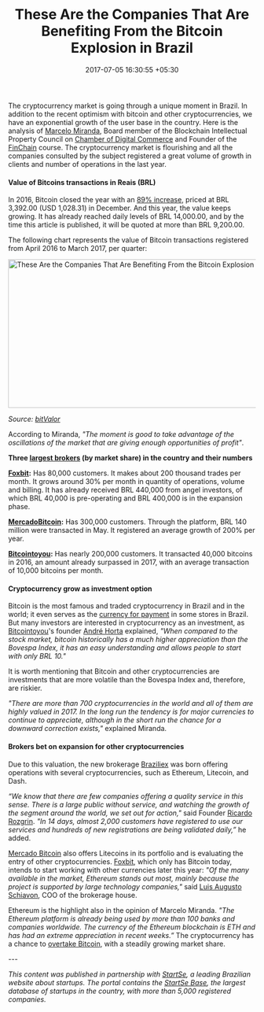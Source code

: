 ﻿---
title: These Are the Companies That Are Benefiting From the Bitcoin Explosion in Brazil
date: 2017-07-05 16:30:55 +05:30
categories:
- Bitcoin
- Cryptocurrency
- Blockchain
- Fintech
- Insights
tags:
- Bitcoin
- Cryptocurrency
- Blockchain
- Brazil
- insights
- South America
layout: post
type: post
status: publish
category:
- Blockchain
- Cryptocurrency
- Cryptocurrency
- Bitcoin
- Fintech
- Insights
Markets:
- Bitcoin
- Cryptocurrency
- Blockchain
- Brazil
- insights
- South America
Person: Mariana Rodrigues
---

<p>The cryptocurrency market is going through a unique moment in Brazil. In addition to the recent optimism with bitcoin and other cryptocurrencies, we have an exponential growth of the user base in the country. Here is the analysis of <a href="http://linkedin.com/in/marcelo-miranda-a331a6" target="_blank" rel="noopener noreferrer">Marcelo Miranda</a>, Board member of the Blockchain Intellectual Property Council on <a href="https://digitalchamber.org/" target="_blank" rel="noopener noreferrer">Chamber of Digital Commerce</a> and Founder of the <a href="http://www.finchain.com.br/" target="_blank" rel="noopener noreferrer">FinChain</a> course. The cryptocurrency market is flourishing and all the companies consulted by the subject registered a great volume of growth in clients and number of operations in the last year.</p>
<h4><b>Value of Bitcoins transactions in Reais (BRL)</b></h4>
<p>In 2016, Bitcoin closed the year with an <a href="https://bitvalor.com/files/Relatorio_Mercado_Brasileiro_Bitcoins_Dezembro2016.pdf" target="_blank" rel="noopener noreferrer">89% increase</a>, priced at BRL 3,392.00 (USD 1,028.31) in December. And this year, the value keeps growing. It has already reached daily levels of BRL 14,000.00, and by the time this article is published, it will be quoted at more than BRL 9,200.00.</p>
<p>The following chart represents the value of Bitcoin transactions registered from April 2016 to March 2017, per quarter:</p>
<p><img class="aligncenter size-full wp-image-27011" src="https://s3-us-west-2.amazonaws.com/go-medici/uploads/2017/07/Bit1.png" alt="These Are the Companies That Are Benefiting From the Bitcoin Explosion in Brazil" width="1005" height="302" /></p>
<p><i>Source: </i><a href="https://bitvalor.com/" target="_blank" rel="noopener noreferrer"><i>bitValor</i></a></p>
<p>According to Miranda, <i>"The moment is good to take advantage of the oscillations of the market that are giving enough opportunities of profit"</i>. </p>
<p><b>Three </b><a href="https://bitvalor.com/files/Relatorio_Mercado_Brasileiro_Bitcoins_1Trimestre2017.pdf" target="_blank" rel="noopener noreferrer"><b>largest brokers</b></a><b> (by market share) in the country and their numbers</b></p>
<p><strong><a href="https://foxbit.com.br/" target="_blank" rel="noopener noreferrer">Foxbit</a></strong><strong>:</strong> Has 80,000 customers. It makes about 200 thousand trades per month. It grows around 30% per month in quantity of operations, volume and billing. It has already received BRL 440,000 from angel investors, of which BRL 40,000 is pre-operating and BRL 400,000 is in the expansion phase.</p>
<p><strong><a href="https://www.mercadobitcoin.com.br/" target="_blank" rel="noopener noreferrer">MercadoBitcoin</a></strong><strong>:</strong> Has 300,000 customers. Through the platform, BRL 140 million were transacted in May. It registered an average growth of 200% per year.</p>
<p><strong><a href="https://www.bitcointoyou.com/" target="_blank" rel="noopener noreferrer">Bitcointoyou</a></strong><strong>:</strong> Has nearly 200,000 customers. It transacted 40,000 bitcoins in 2016, an amount already surpassed in 2017, with an average transaction of 10,000 bitcoins per month.</p>
<h4><b>Cryptocurrency grow as investment option</b></h4>
<p>Bitcoin is the most famous and traded cryptocurrency in Brazil and in the world; it even serves as the <a href="http://g1.globo.com/tecnologia/noticia/2014/02/moeda-virtual-bitcoin-comeca-ganhar-espaco-no-comercio-brasileiro.html" target="_blank" rel="noopener noreferrer">currency for payment</a> in some stores in Brazil. But many investors are interested in cryptocurrency as an investment, as <a href="https://www.bitcointoyou.com/" target="_blank" rel="noopener noreferrer">Bitcointoyou</a>'s founder <a href="http://linkedin.com/in/andrehorta" target="_blank" rel="noopener noreferrer">André Horta</a> explained, <i>"When compared to the stock market, bitcoin historically has a much higher appreciation than the Bovespa Index, it has an easy understanding and allows people to start with only BRL 10."</i></p>
<p>It is worth mentioning that Bitcoin and other cryptocurrencies are investments that are more volatile than the Bovespa Index and, therefore, are riskier.</p>
<p><i>"There are more than 700 cryptocurrencies in the world and all of them are highly valued in 2017. In the long run the tendency is for major currencies to continue to appreciate, although in the short run the chance for a downward correction exists,"</i> explained Miranda.</p>
<h4><b>Brokers bet on expansion for other cryptocurrencies</b></h4>
<p>Due to this valuation, the new brokerage <a href="https://braziliex.com/">Braziliex</a> was born offering operations with several cryptocurrencies, such as Ethereum, Litecoin, and Dash.</p>
<p><i>“We know that there are few companies offering a quality service in this sense. There is a large public without service, and watching the growth of the segment around the world, we set out for action,"</i> said Founder <a href="http://linkedin.com/in/ricardo-rozgrin" target="_blank" rel="noopener noreferrer">Ricardo Rozgrin</a>. <i>"In 14 days, almost 2,000 customers have registered to use our services and hundreds of new registrations are being validated daily,”</i> he added.</p>
<p><a href="https://www.mercadobitcoin.com.br/" target="_blank" rel="noopener noreferrer">Mercado Bitcoin</a> also offers Litecoins in its portfolio and is evaluating the entry of other cryptocurrencies. <a href="https://foxbit.com.br/" target="_blank" rel="noopener noreferrer">Foxbit</a>, which only has Bitcoin today, intends to start working with other currencies later this year: <i>"Of the many available in the market, Ethereum stands out most, mainly because the project is supported by large technology companies,"</i> said <a href="http://linkedin.com/in/gutoschiavon" target="_blank" rel="noopener noreferrer">Luis Augusto Schiavon</a>, COO of the brokerage house.</p>
<p>Ethereum is the highlight also in the opinion of Marcelo Miranda. <i>"The Ethereum platform is already being used by more than 100 banks and companies worldwide. The currency of the Ethereum blockchain is ETH and has had an extreme appreciation in recent weeks.”</i> The cryptocurrency has a chance to <a href="https://www.bloomberg.com/news/articles/2017-05-31/bitcoin-risks-being-eclipsed-by-digital-coin-cousin-ethereum" target="_blank" rel="noopener noreferrer">overtake Bitcoin</a>, with a steadily growing market share.</p>
---
<p><i>This content was published in partnership with </i><a href="http://www.startse.com.br/" target="_blank" rel="noopener noreferrer"><i>StartSe</i></a><i>, a leading Brazilian website about startups. The portal contains the </i><a href="https://base.startse.com.br/" target="_blank" rel="noopener noreferrer"><i>StartSe Base</i></a><i>, the largest database of startups in the country, with more than 5,000 registered companies.</i></p>

